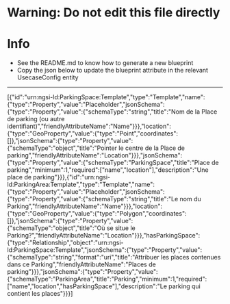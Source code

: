 
# Warning: **Do not edit this file directly**

# Info
- See the README.md to know how to generate a new blueprint
- Copy the json below to update the blueprint attribute in the relevant UsecaseConfig entity
---

[{"id":"urn:ngsi-ld:ParkingSpace:Template","type":"Template","name":{"type":"Property","value":"Placeholder","jsonSchema":{"type":"Property","value":{"schemaType":"string","title":"Nom de la Place de parking (ou autre identifiant)","friendlyAttributeName":"Name"}}},"location":{"type":"GeoProperty","value":{"type":"Point","coordinates":[]},"jsonSchema":{"type":"Property","value":{"schemaType":"object","title":"Pointer le centre de la Place de parking","friendlyAttributeName":"Location"}}},"jsonSchema":{"type":"Property","value":{"schemaType":"ParkingSpace","title":"Place de parking","minimum":1,"required":["name","location"],"description":"Une place de parking"}}},{"id":"urn:ngsi-ld:ParkingArea:Template","type":"Template","name":{"type":"Property","value":"Placeholder","jsonSchema":{"type":"Property","value":{"schemaType":"string","title":"Le nom du Parking","friendlyAttributeName":"Name"}}},"location":{"type":"GeoProperty","value":{"type":"Polygon","coordinates":[]},"jsonSchema":{"type":"Property","value":{"schemaType":"object","title":"Où se situe le Parking?","friendlyAttributeName":"Location"}}},"hasParkingSpace":{"type":"Relationship","object":"urn:ngsi-ld:ParkingSpace:Template","jsonSchema":{"type":"Property","value":{"schemaType":"string","format":"uri","title":"Attribuer les places contenues dans ce Parking","friendlyAttributeName":"Places de parking"}}},"jsonSchema":{"type":"Property","value":{"schemaType":"ParkingArea","title":"Parking","minimum":1,"required":["name","location","hasParkingSpace"],"description":"Le parking qui contient les places"}}}]
